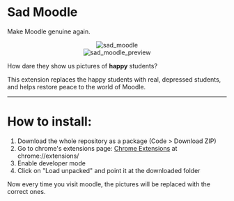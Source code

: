 # Sad Moodle
Make Moodle genuine again.
<div align="center">
<img alt="sad_moodle" src="https://i.imgur.com/CKQUROV.png">
</div>

<div align="center">
<img alt="sad_moodle_preview" src="https://i.imgur.com/k5wY5J2.png">
</div>

How dare they show us pictures of **happy** students?

This extension replaces the happy students with real, depressed students, and helps restore peace to the world of Moodle.
______________________________________________________________

# How to install:
1. Download the whole repository as a package (Code > Download ZIP)
2. Go to chrome's extensions page: [Chrome Extensions](chrome://extensions/) at chrome://extensions/
3. Enable developer mode
4. Click on "Load unpacked" and point it at the downloaded folder

Now every time you visit moodle, the pictures will be replaced with the correct ones.

